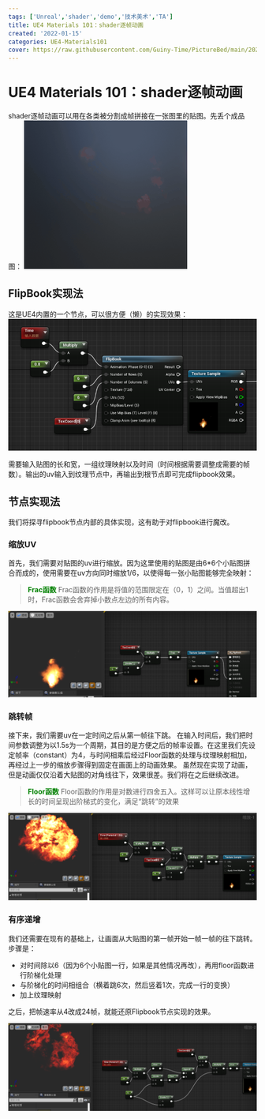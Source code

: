 ```yaml
---
tags: ['Unreal','shader','demo','技术美术','TA']
title: UE4 Materials 101：shader逐帧动画
created: '2022-01-15'
categories: UE4-Materials101
cover: https://raw.githubusercontent.com/Guiny-Time/PictureBed/main/20220116180243.png
---
```


# UE4 Materials 101：shader逐帧动画
shader逐帧动画可以用在各类被分割成帧拼接在一张图里的贴图。先丢个成品图：
<img src="https://raw.githubusercontent.com/Guiny-Time/PictureBed/main/%E7%88%86%E7%82%B8.gif"/>

## FlipBook实现法
这是UE4内置的一个节点，可以很方便（懒）的实现效果：
<img src="https://raw.githubusercontent.com/Guiny-Time/PictureBed/main/20220116015712.png"/>

需要输入贴图的长和宽，一组纹理映射以及时间（时间根据需要调整成需要的帧数）。输出的uv输入到纹理节点中，再输出到根节点即可完成flipbook效果。

## 节点实现法
我们将探寻flipbook节点内部的具体实现，这有助于对flipbook进行魔改。
### 缩放UV
首先，我们需要对贴图的uv进行缩放。因为这里使用的贴图是由6*6个小贴图拼合而成的，使用需要在uv方向同时缩放1/6，以使得每一张小贴图能够完全映射：
> **<span style="color:green">Frac函数</span>**
Frac函数的作用是将值的范围限定在（0，1）之间。当值超出1时，Frac函数会舍弃掉小数点左边的所有内容。

<img src="https://raw.githubusercontent.com/Guiny-Time/PictureBed/main/20220116170609.png"/>

### 跳转帧
接下来，我们需要uv在一定时间之后从第一帧往下跳。
在输入时间后，我们把时间参数调整为以1.5s为一个周期，其目的是方便之后的帧率设置。在这里我们先设定帧率（constant）为4，与时间相乘后经过Floor函数的处理与纹理映射相加，再经过上一步的缩放步骤得到固定在画面上的动画效果。
虽然现在实现了动画，但是动画仅仅沿着大贴图的对角线往下，效果很差。我们将在之后继续改进。
> **<span style="color:green">Floor函数</span>**
Floor函数的作用是对数进行四舍五入。这样可以让原本线性增长的时间呈现出阶梯式的变化，满足“跳转”的效果

<img src="https://raw.githubusercontent.com/Guiny-Time/PictureBed/main/20220116171336.png"/>

### 有序递增
我们还需要在现有的基础上，让画面从大贴图的第一帧开始一帧一帧的往下跳转。步骤是：
- 对时间除以6（因为6个小贴图一行，如果是其他情况再改），再用floor函数进行阶梯化处理
- 与阶梯化的时间相组合（横着跳6次，然后竖着1次，完成一行的变换）
- 加上纹理映射

之后，把帧速率从4改成24帧，就能还原Flipbook节点实现的效果。

<img src="https://raw.githubusercontent.com/Guiny-Time/PictureBed/main/20220116172753.png"/>













